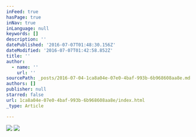 ```yaml
---
inFeed: true
hasPage: true
inNav: true
inLanguage: null
keywords: []
description: ''
datePublished: '2016-07-07T01:48:30.156Z'
dateModified: '2016-07-07T01:42:58.852Z'
title: ''
author:
  - name: ''
    url: ''
sourcePath: _posts/2016-07-04-1ca8a04e-07e0-4baf-993b-6b968608aa8e.md
authors: []
publisher: null
starred: false
url: 1ca8a04e-07e0-4baf-993b-6b968608aa8e/index.html
_type: Article

---
```

![](https://the-grid-user-content.s3-us-west-2.amazonaws.com/e8a0e880-0d53-4e3c-b42f-d8e9340c6d9e.jpg)
![](https://the-grid-user-content.s3-us-west-2.amazonaws.com/aadadcb4-5bf9-44d8-878c-0bc9927b007f.jpg)